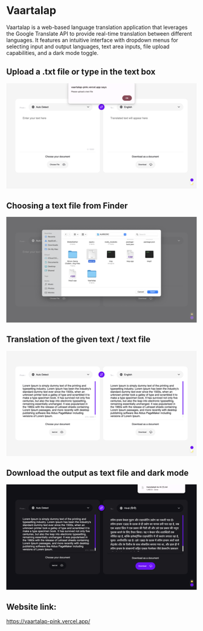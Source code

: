 # Vaartalap
Vaartalap is a web-based language translation application that leverages the Google Translate API to provide real-time translation between different languages. It features an intuitive interface with dropdown menus for selecting input and output languages, text area inputs, file upload capabilities, and a dark mode toggle.

## Upload a .txt file or type in the text box
![img1](https://github.com/VaibhavMurarka/Vaartalap/blob/main/img1(uploadvalidtxt).png)

## Choosing a text file from Finder
![img2](https://github.com/VaibhavMurarka/Vaartalap/blob/main/img2(uploadingfile).png)

## Translation of the given text / text file
![img3](https://github.com/VaibhavMurarka/Vaartalap/blob/main/img3(translation).png)

## Download the output as text file and dark mode
![img4](https://github.com/VaibhavMurarka/Vaartalap/blob/main/img4(download%26darkmode).png)

## Website link:
https://vaartalap-pink.vercel.app/